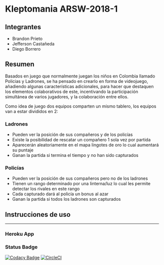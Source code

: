 # Kleptomania ARSW-2018-1

## Integrantes
* Brandon Prieto
* Jefferson Castañeda
* Diego Borrero

## Resumen

Basados en juego que normalmente juegan los niños en Colombia llamado Policias y Ladrones, se ha pensado en crearlo en forma de videojuego, añadiendo algunas características adicionales, para hacer que destaquen los elementos colaborativos de este, incentivando la participación simultánea de varios jugadores, y la colaboración entre ellos.

Como idea de juego dos equipos comparten un mismo tablero, los equipos van a estar divididos en 2:

### **Ladrones** 
* Pueden ver la posición de sus compañeros y de los policías
* Existe la posibilidad de rescatar un compañero 1 sola vez por partida
* Aparecerán aleatoriamente en el mapa lingotes de oro lo cual aumentará su puntaje
* Ganan la partida si termina el tiempo y no han sido capturados


### **Policías**
* Pueden ver la posición de sus compañeros pero no de los ladrones
* Tienen un rango determinado por una linterna/luz lo cual les permite detectar los rivales en este rango
* Cada capturado dará al policía un bonus al azar
* Ganan la partida si todos los ladrones son capturados

## Instrucciones de uso


---
### Heroku App

### Status Badge

[![Codacy Badge](https://api.codacy.com/project/badge/Grade/10786dec0a4a456582a7fd2bc0202442)](https://www.codacy.com/app/Kleptomania/KleptomaniaTheGame?utm_source=github.com&amp;utm_medium=referral&amp;utm_content=Kleptomania/KleptomaniaTheGame&amp;utm_campaign=Badge_Grade)
[![CircleCI](https://circleci.com/gh/Kleptomania/KleptomaniaTheGame/tree/master.svg?style=svg)](https://circleci.com/gh/Kleptomania/KleptomaniaTheGame/tree/master)